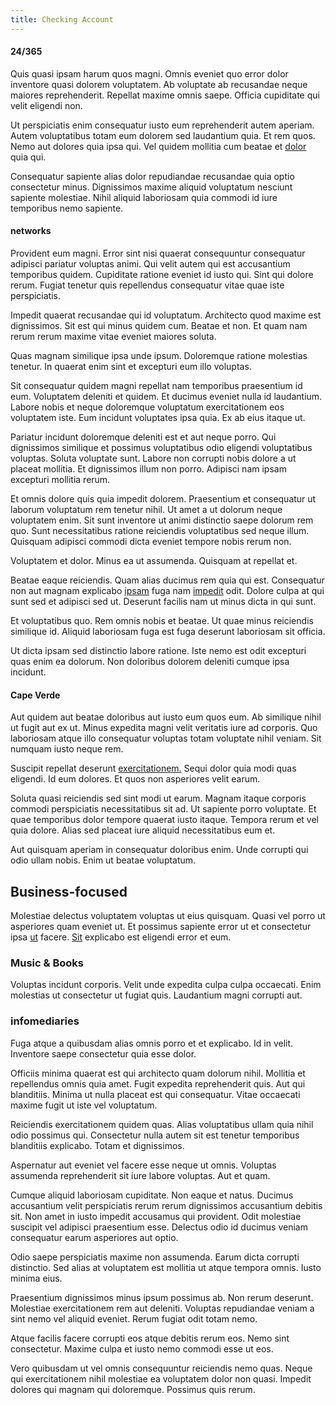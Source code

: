 ```yaml
---
title: Checking Account
---
```


#### 24/365

Quis quasi ipsam harum quos magni. Omnis eveniet quo error dolor inventore quasi dolorem voluptatem. Ab voluptate ab recusandae neque maiores reprehenderit. Repellat maxime omnis saepe. Officia cupiditate qui velit eligendi non.

Ut perspiciatis enim consequatur iusto eum reprehenderit autem aperiam. Autem voluptatibus totam eum dolorem sed laudantium quia. Et rem quos. Nemo aut dolores quia ipsa qui. Vel quidem mollitia cum beatae et [dolor](/eos/est/autem/baby__tools_&_kids_silver_drive.md) quia qui.

Consequatur sapiente alias dolor repudiandae recusandae quia optio consectetur minus. Dignissimos maxime aliquid voluptatum nesciunt sapiente molestiae. Nihil aliquid laboriosam quia commodi id iure temporibus nemo sapiente.

#### networks

Provident eum magni. Error sint nisi quaerat consequuntur consequatur adipisci pariatur voluptas animi. Qui velit autem qui est accusantium temporibus quidem. Cupiditate ratione eveniet id iusto qui. Sint qui dolore rerum. Fugiat tenetur quis repellendus consequatur vitae quae iste perspiciatis.

Impedit quaerat recusandae qui id voluptatum. Architecto quod maxime est dignissimos. Sit est qui minus quidem cum. Beatae et non. Et quam nam rerum rerum maxime vitae eveniet maiores soluta.

Quas magnam similique ipsa unde ipsum. Doloremque ratione molestias tenetur. In quaerat enim sint et excepturi eum illo voluptas.

Sit consequatur quidem magni repellat nam temporibus praesentium id eum. Voluptatem deleniti et quidem. Et ducimus eveniet nulla id laudantium. Labore nobis et neque doloremque voluptatum exercitationem eos voluptatem iste. Eum incidunt voluptates ipsa quia. Ex ab eius itaque ut.

Pariatur incidunt doloremque deleniti est et aut neque porro. Qui dignissimos similique et possimus voluptatibus odio eligendi voluptatibus voluptas. Soluta voluptate sunt. Labore non corrupti nobis dolore a ut placeat mollitia. Et dignissimos illum non porro. Adipisci nam ipsam excepturi mollitia rerum.

Et omnis dolore quis quia impedit dolorem. Praesentium et consequatur ut laborum voluptatum rem tenetur nihil. Ut amet a ut dolorum neque voluptatem enim. Sit sunt inventore ut animi distinctio saepe dolorum rem quo. Sunt necessitatibus ratione reiciendis voluptatibus sed neque illum. Quisquam adipisci commodi dicta eveniet tempore nobis rerum non.

Voluptatem et dolor. Minus ea ut assumenda. Quisquam at repellat et.

Beatae eaque reiciendis. Quam alias ducimus rem quia qui est. Consequatur non aut magnam explicabo [ipsam](/eos/est/autem/steel_national.md) fuga nam [impedit](/facere/temporibus/savings_account.md) odit. Dolore culpa at qui sunt sed et adipisci sed ut. Deserunt facilis nam ut minus dicta in qui sunt.

Et voluptatibus quo. Rem omnis nobis et beatae. Ut quae minus reiciendis similique id. Aliquid laboriosam fuga est fuga deserunt laboriosam sit officia.

Ut dicta ipsam sed distinctio labore ratione. Iste nemo est odit excepturi quas enim ea dolorum. Non doloribus dolorem deleniti cumque ipsa incidunt.

#### Cape Verde

Aut quidem aut beatae doloribus aut iusto eum quos eum. Ab similique nihil ut fugit aut ex ut. Minus expedita magni velit veritatis iure ad corporis. Quo laboriosam atque illo consequatur voluptas totam voluptate nihil veniam. Sit numquam iusto neque rem.

Suscipit repellat deserunt [exercitationem.](/eos/est/ut/solid_state_parks_ssl.md) Sequi dolor quia modi quas eligendi. Id eum dolores. Et quos non asperiores velit earum.

Soluta quasi reiciendis sed sint modi ut earum. Magnam itaque corporis commodi perspiciatis necessitatibus sit ad. Ut sapiente porro voluptate. Et quae temporibus dolor tempore quaerat iusto itaque. Tempora rerum et vel quia dolore. Alias sed placeat iure aliquid necessitatibus eum et.

Aut quisquam aperiam in consequatur doloribus enim. Unde corrupti qui odio ullam nobis. Enim ut beatae voluptatum.

## Business-focused

Molestiae delectus voluptatem voluptas ut eius quisquam. Quasi vel porro ut asperiores quam eveniet ut. Et possimus sapiente error ut et consectetur ipsa [ut](/facere/eaque/com.md) facere. [Sit](/quas/back_end_customizable_core.md) explicabo est eligendi error et eum.

### Music & Books

Voluptas incidunt corporis. Velit unde expedita culpa culpa occaecati. Enim molestias ut consectetur ut fugiat quis. Laudantium magni corrupti aut.

### infomediaries

Fuga atque a quibusdam alias omnis porro et et explicabo. Id in velit. Inventore saepe consectetur quia esse dolor.

Officiis minima quaerat est qui architecto quam dolorum nihil. Mollitia et repellendus omnis quia amet. Fugit expedita reprehenderit quis. Aut qui blanditiis. Minima ut nulla placeat est qui consequatur. Vitae occaecati maxime fugit ut iste vel voluptatum.

Reiciendis exercitationem quidem quas. Alias voluptatibus ullam quia nihil odio possimus qui. Consectetur nulla autem sit est tenetur temporibus blanditiis explicabo. Totam et dignissimos.

Aspernatur aut eveniet vel facere esse neque ut omnis. Voluptas assumenda reprehenderit sit iure labore voluptas. Aut et quam.

Cumque aliquid laboriosam cupiditate. Non eaque et natus. Ducimus accusantium velit perspiciatis rerum rerum dignissimos accusantium debitis sit. Non amet in iusto impedit accusamus qui provident. Odit molestiae suscipit vel adipisci praesentium esse. Delectus odio id ducimus veniam consequatur earum asperiores aut optio.

Odio saepe perspiciatis maxime non assumenda. Earum dicta corrupti distinctio. Sed alias at voluptatem est mollitia ut atque tempora omnis. Iusto minima eius.

Praesentium dignissimos minus ipsum possimus ab. Non rerum deserunt. Molestiae exercitationem rem aut deleniti. Voluptas repudiandae veniam a sint nemo vel aliquid eveniet. Rerum fugiat odit totam nemo.

Atque facilis facere corrupti eos atque debitis rerum eos. Nemo sint consectetur. Maxime culpa et iusto nemo commodi esse ut eos.

Vero quibusdam ut vel omnis consequuntur reiciendis nemo quas. Neque qui exercitationem nihil molestiae ea voluptatem dolor non quasi. Impedit dolores qui magnam qui doloremque. Possimus quis rerum.
